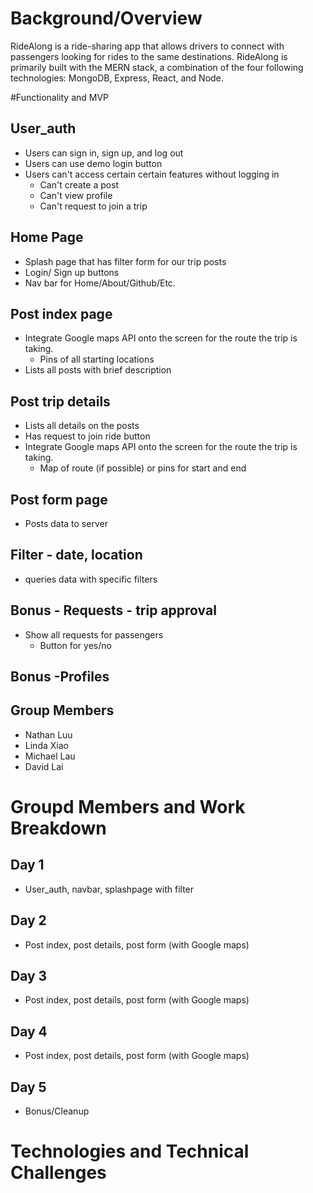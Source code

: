 # Background/Overview
RideAlong is a ride-sharing app that allows drivers to connect with passengers looking for rides to the same destinations. RideAlong is primarily built with the MERN stack, a combination of the four following technologies: MongoDB, Express, React, and Node.


#Functionality and MVP

## User_auth
* Users can sign in, sign up, and log out
* Users can use demo login button
* Users can't access certain certain features without logging in
  * Can't create a post 
  * Can't view profile 
  * Can't request to join a trip

## Home Page
* Splash page that has filter form for our trip posts
* Login/ Sign up buttons
* Nav bar for Home/About/Github/Etc.

## Post index page
* Integrate Google maps API onto the screen for the route the trip is taking.
  * Pins of all starting locations
* Lists all posts with brief description

## Post trip details 
* Lists all details on the posts
* Has request to join ride button
* Integrate Google maps API onto the screen for the route the trip is taking.
  * Map of route (if possible) or pins for start and end

## Post form page
* Posts data to server 

## Filter - date, location
* queries data with specific filters

## Bonus - Requests - trip approval
* Show all requests for passengers
  * Button for yes/no 

## Bonus -Profiles

## Group Members
* Nathan Luu
* Linda Xiao
* Michael Lau
* David Lai

# Groupd Members and Work Breakdown

## Day 1 
* User_auth, navbar, splashpage with filter

## Day 2
* Post index, post details, post form (with Google maps)

## Day 3
* Post index, post details, post form (with Google maps)

## Day 4
* Post index, post details, post form (with Google maps)

## Day 5
* Bonus/Cleanup

# Technologies and Technical Challenges
